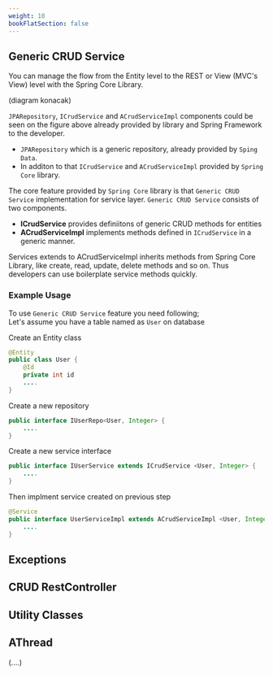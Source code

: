 ```yaml
---
weight: 10
bookFlatSection: false
---
```


## Generic CRUD Service

You can manage the flow from the Entity level to the REST or View (MVC's View) level with the Spring Core Library. 
 
(diagram konacak)

`JPARepository`, `ICrudService` and `ACrudServiceImpl` components could be seen on the figure above already provided by library and Spring Framework to the developer.


* `JPARepository` which is a generic repository, already provided by `Sping Data`. 
* In additon to that `ICrudService` and `ACrudServiceImpl` provided by `Spring Core` library.


The core feature provided by `Spring Core` library is that  `Generic CRUD Service` implementation for service layer. `Generic CRUD Service` consists of two components.

* **ICrudService** provides definiitons of generic CRUD methods for entities 
* **ACrudServiceImpl** implements methods defined in `ICrudService`  in a generic manner.

Services extends to ACrudServiceImpl inherits methods from Spring Core Library, like create, read, update, delete methods and so on. Thus developers can use boilerplate service methods quickly.


### Example Usage
To use `Generic CRUD Service` feature you need following; \
Let's assume you have a table named as `User` on database

Create an Entity class

```java
@Entity
public class User {
    @Id
    private int id
    ....
}
```

Create a new repository 

```java
public interface IUserRepo<User, Integer> {
    ....
}
```

Create a new service interface

```java
public interface IUserService extends ICrudService <User, Integer> {
    ....
}
```

Then implment service created on previous step

```java
@Service
public interface UserServiceImpl extends ACrudServiceImpl <User, Integer> implements ICrudService <User, Integer> {
    ....
}
```


## Exceptions
 
## CRUD RestController



## Utility Classes

## AThread 
(....)
